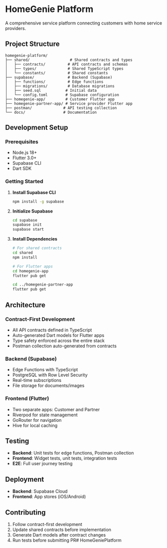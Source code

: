 # HomeGenie Platform

A comprehensive service platform connecting customers with home service providers.

## Project Structure

```
homegenie-platform/
├── shared/                  # Shared contracts and types
│   ├── contracts/          # API contracts and schemas
│   ├── types/              # Shared TypeScript types
│   └── constants/          # Shared constants
├── supabase/               # Backend (Supabase)
│   ├── functions/          # Edge functions
│   ├── migrations/         # Database migrations
│   ├── seed.sql           # Initial data
│   └── config.toml        # Supabase configuration
├── homegenie-app/         # Customer Flutter app
├── homegenie-partner-app/ # Service provider Flutter app
├── postman/              # API testing collection
└── docs/                 # Documentation
```

## Development Setup

### Prerequisites
- Node.js 18+
- Flutter 3.0+
- Supabase CLI
- Dart SDK

### Getting Started

1. **Install Supabase CLI**
   ```bash
   npm install -g supabase
   ```

2. **Initialize Supabase**
   ```bash
   cd supabase
   supabase init
   supabase start
   ```

3. **Install Dependencies**
   ```bash
   # For shared contracts
   cd shared
   npm install

   # For Flutter apps
   cd homegenie-app
   flutter pub get

   cd ../homegenie-partner-app
   flutter pub get
   ```

## Architecture

### Contract-First Development
- All API contracts defined in TypeScript
- Auto-generated Dart models for Flutter apps
- Type safety enforced across the entire stack
- Postman collection auto-generated from contracts

### Backend (Supabase)
- Edge Functions with TypeScript
- PostgreSQL with Row Level Security
- Real-time subscriptions
- File storage for documents/images

### Frontend (Flutter)
- Two separate apps: Customer and Partner
- Riverpod for state management
- GoRouter for navigation
- Hive for local caching

## Testing

- **Backend**: Unit tests for edge functions, Postman collection
- **Frontend**: Widget tests, unit tests, integration tests
- **E2E**: Full user journey testing

## Deployment

- **Backend**: Supabase Cloud
- **Frontend**: App stores (iOS/Android)

## Contributing

1. Follow contract-first development
2. Update shared contracts before implementation
3. Generate Dart models after contract changes
4. Run tests before submitting PR# HomeGeniePlatform
